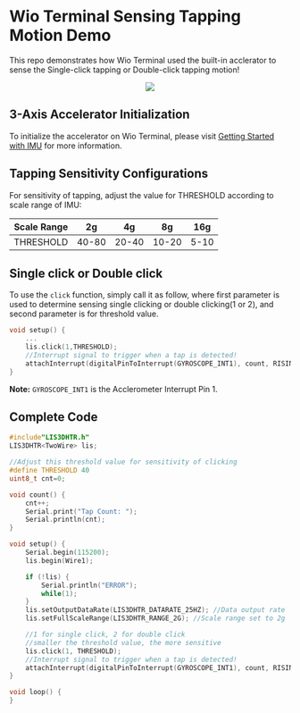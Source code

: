 # Wio Terminal Sensing Tapping Motion Demo

This repo demonstrates how Wio Terminal used the built-in acclerator to sense the Single-click tapping or Double-click tapping motion!

<div align=center><img src="https://files.seeedstudio.com/wiki/Wio-Terminal/img/2019-12-10%2010-33-58.2019-12-10%2010_35_11.gif"/></div>

## 3-Axis Accelerator Initialization

To initialize the accelerator on Wio Terminal, please visit [Getting Started with IMU](https://wiki.seeedstudio.com/Wio-Terminal-IMU-Basic/) for more information.

## Tapping Sensitivity Configurations

For sensitivity of tapping, adjust the value for THRESHOLD according to scale range of IMU:

| Scale Range | 2g    | 4g    | 8g    | 16g  |
|-------------|-------|-------|-------|------|
| THRESHOLD   | 40-80 | 20-40 | 10-20 | 5-10 |

## Single click or Double click

To use the `click` function, simply call it as follow, where first parameter is used to determine sensing single clicking or double clicking(1 or 2), and second parameter is for threshold value.

```cpp
void setup() {
    ...
    lis.click(1,THRESHOLD);
    //Interrupt signal to trigger when a tap is detected!
    attachInterrupt(digitalPinToInterrupt(GYROSCOPE_INT1), count, RISING);
}
```

**Note:** `GYROSCOPE_INT1` is the Acclerometer Interrupt Pin 1.

## Complete Code

```cpp
#include"LIS3DHTR.h"
LIS3DHTR<TwoWire> lis;

//Adjust this threshold value for sensitivity of clicking
#define THRESHOLD 40
uint8_t cnt=0;

void count() {
    cnt++;
    Serial.print("Tap Count: ");
    Serial.println(cnt);
}

void setup() {
    Serial.begin(115200);
    lis.begin(Wire1);

    if (!lis) {
        Serial.println("ERROR");
        while(1);
    }
    lis.setOutputDataRate(LIS3DHTR_DATARATE_25HZ); //Data output rate
    lis.setFullScaleRange(LIS3DHTR_RANGE_2G); //Scale range set to 2g

    //1 for single click, 2 for double click
    //smaller the threshold value, the more sensitive
    lis.click(1, THRESHOLD);
    //Interrupt signal to trigger when a tap is detected!
    attachInterrupt(digitalPinToInterrupt(GYROSCOPE_INT1), count, RISING);
}

void loop() {
}
```